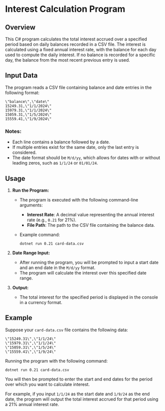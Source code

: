 # Interest Calculation Program

## Overview

This C# program calculates the total interest accrued over a specified period based on daily balances recorded in a CSV file. The interest is calculated using a fixed annual interest rate, with the balance for each day used to compute the daily interest. If no balance is recorded for a specific day, the balance from the most recent previous entry is used.

## Input Data

The program reads a CSV file containing balance and date entries in the following format:

```
\"balance\",\"date\"
15249.31,\"1/1/2024\"
15979.31,\"1/1/2024\"
15059.31,\"1/5/2024\"
15559.41,\"1/9/2024\"
```

### Notes:
- Each line contains a balance followed by a date.
- If multiple entries exist for the same date, only the last entry is considered.
- The date format should be `M/d/yy`, which allows for dates with or without leading zeros, such as `1/1/24` or `01/01/24`.

## Usage

1. **Run the Program:**
   - The program is executed with the following command-line arguments:
     - **Interest Rate**: A decimal value representing the annual interest rate (e.g., `0.21` for 21%).
     - **File Path**: The path to the CSV file containing the balance data.
   - Example command:

     ```
     dotnet run 0.21 card-data.csv
     ```

2. **Date Range Input:**
   - After running the program, you will be prompted to input a start date and an end date in the `M/d/yy` format.
   - The program will calculate the interest over this specified date range.

3. **Output:**
   - The total interest for the specified period is displayed in the console in a currency format.

## Example

Suppose your `card-data.csv` file contains the following data:

```
\"15249.31\",\"1/1/24\"
\"15979.31\",\"1/1/24\"
\"15059.31\",\"1/5/24\"
\"15559.41\",\"1/9/24\"
```

Running the program with the following command:

```
dotnet run 0.21 card-data.csv
```

You will then be prompted to enter the start and end dates for the period over which you want to calculate interest.

For example, if you input `1/1/24` as the start date and `1/9/24` as the end date, the program will output the total interest accrued for that period using a 21% annual interest rate.

